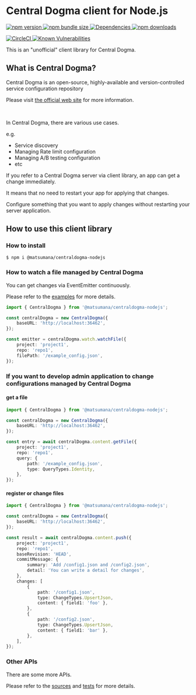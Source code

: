 # Central Dogma client for Node.js

[
![npm version](https://img.shields.io/npm/v/@matsumana/centraldogma-nodejs)
![npm bundle size](https://img.shields.io/bundlephobia/min/@matsumana/centraldogma-nodejs)
![Dependencies](https://img.shields.io/david/matsumana/centraldogma-nodejs)
](https://www.npmjs.com/package/@matsumana/centraldogma-nodejs)
[
![npm downloads](https://img.shields.io/npm/dm/@matsumana/centraldogma-nodejs)
](https://npmcharts.com/compare/@matsumana/centraldogma-nodejs)

[
![CircleCI](https://circleci.com/gh/matsumana/centraldogma-nodejs/tree/main.svg?style=shield)
](https://app.circleci.com/pipelines/github/matsumana/centraldogma-nodejs?branch=main)
[
![Known Vulnerabilities](https://snyk.io/test/github/matsumana/centraldogma-nodejs/badge.svg)
](https://snyk.io/test/github/matsumana/centraldogma-nodejs)

This is an "unofficial" client library for Central Dogma.

## What is Central Dogma?

Central Dogma is an open-source, highly-available and version-controlled service configuration repository

Please visit [the official web site](https://line.github.io/centraldogma/) for more information.

<br>

In Central Dogma, there are various use cases.

e.g.

-   Service discovery
-   Managing Rate limit configuration
-   Managing A/B testing configuration
-   etc

If you refer to a Central Dogma server via client library, an app can get a change immediately.

It means that no need to restart your app for applying that changes.

Configure something that you want to apply changes without restarting your server application.

## How to use this client library

### How to install

```
$ npm i @matsumana/centraldogma-nodejs
```

### How to watch a file managed by Central Dogma

You can get changes via EventEmitter continuously.

Please refer to the [examples](examples/src/index.ts) for more details.

```typescript
import { CentralDogma } from '@matsumana/centraldogma-nodejs';

const centralDogma = new CentralDogma({
    baseURL: 'http://localhost:36462',
});

const emitter = centralDogma.watch.watchFile({
    project: 'project1',
    repo: 'repo1',
    filePath: '/example_config.json',
});
```

### If you want to develop admin application to change configurations managed by Central Dogma

#### get a file

```typescript
import { CentralDogma } from '@matsumana/centraldogma-nodejs';

const centralDogma = new CentralDogma({
    baseURL: 'http://localhost:36462',
});

const entry = await centralDogma.content.getFile({
    project: 'project1',
    repo: 'repo1',
    query: {
        path: '/example_config.json',
        type: QueryTypes.Identity,
    },
});
```

#### register or change files

```typescript
import { CentralDogma } from '@matsumana/centraldogma-nodejs';

const centralDogma = new CentralDogma({
    baseURL: 'http://localhost:36462',
});

const result = await centralDogma.content.push({
    project: 'project1',
    repo: 'repo1',
    baseRevision: 'HEAD',
    commitMessage: {
        summary: 'Add /config1.json and /config2.json',
        detail: 'You can write a detail for changes',
    },
    changes: [
        {
            path: '/config1.json',
            type: ChangeTypes.UpsertJson,
            content: { field1: 'foo' },
        },
        {
            path: '/config2.json',
            type: ChangeTypes.UpsertJson,
            content: { field1: 'bar' },
        },
    ],
});
```

### Other APIs

There are some more APIs.

Please refer to the [sources](./lib/service) and [tests](./test/service) for more details.
